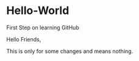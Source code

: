 # Hello-World
First Step on learning GitHub

Hello Friends,

This is only for some changes and means nothing.
